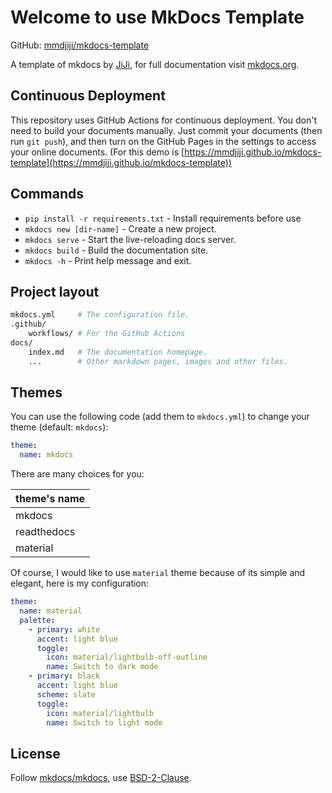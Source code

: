 # Welcome to use MkDocs Template

GitHub: [mmdjiji/mkdocs-template](https://github.com/mmdjiji/mkdocs-template)

A template of mkdocs by [JiJi](https://mmdjiji.com), for full documentation visit [mkdocs.org](https://www.mkdocs.org).

## Continuous Deployment
This repository uses GitHub Actions for continuous deployment. You don't need to build your documents manually. Just commit your documents (then run `git push`), and then turn on the GitHub Pages in the settings to access your online documents. (For this demo is [https://mmdjiji.github.io/mkdocs-template](https://mmdjiji.github.io/mkdocs-template))

## Commands

* `pip install -r requirements.txt` - Install requirements before use
* `mkdocs new [dir-name]` - Create a new project.
* `mkdocs serve` - Start the live-reloading docs server.
* `mkdocs build` - Build the documentation site.
* `mkdocs -h` - Print help message and exit.

## Project layout
```bash
mkdocs.yml     # The configuration file.
.github/
    workflows/ # For the GitHub Actions
docs/
    index.md   # The documentation homepage.
    ...        # Other markdown pages, images and other files.
```

## Themes
You can use the following code (add them to `mkdocs.yml`) to change your theme (default: `mkdocs`):
```yaml
theme:
  name: mkdocs
```

There are many choices for you:

|theme's name|
|-|
|mkdocs|
|readthedocs|
|material|

Of course, I would like to use `material` theme because of its simple and elegant, here is my configuration:
```yaml
theme:
  name: material
  palette: 
    - primary: white
      accent: light blue
      toggle:
        icon: material/lightbulb-off-outline 
        name: Switch to dark mode
    - primary: black
      accent: light blue
      scheme: slate
      toggle:
        icon: material/lightbulb
        name: Switch to light mode
```

## License
Follow [mkdocs/mkdocs](https://github.com/mkdocs/mkdocs), use [BSD-2-Clause](LICENSE).